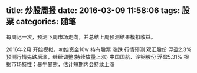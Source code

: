 title: 炒股周报
date: 2016-03-09 11:58:06
tags: 股票
categories: 随笔
---
每周记一次，预测下周市场走向，并总结上周预测结果模拟收益。

2016年2月 开始模拟，初始资金10w
持有股票            涨跌                  行情预测
双汇股份            浮盈2.3%              预测行情先跌后涨，继续调整(持续放量上涨)
中国国航、沙钢股份  浮盈5.31%             根据市场特性：暴牛暴熊，估计短期内会持续上涨

